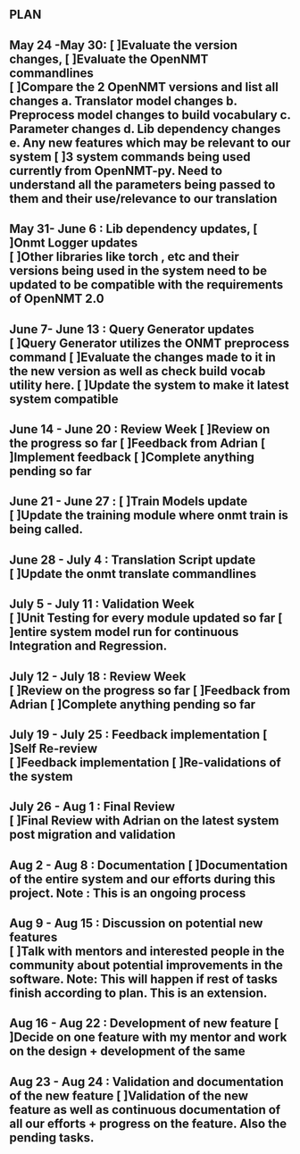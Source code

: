 ## PLAN

May 24 -May 30:	
[ ]Evaluate the version changes, 
[ ]Evaluate the OpenNMT commandlines	
[ ]Compare the 2 OpenNMT versions and list all changes 
    a.	Translator model changes 
    b.	Preprocess model changes to build vocabulary
    c.	Parameter changes
    d.	Lib dependency changes
    e.	Any new features which may be relevant to our system
 [ ]3 system commands being used currently from OpenNMT-py. Need to understand all the parameters being passed to them and their use/relevance to our translation
----
May 31- June 6 : Lib dependency updates, 
[ ]Onmt Logger updates	
[ ]Other libraries like torch , etc and their versions being used in the system need to be updated to be compatible with the requirements of OpenNMT 2.0
----
June 7-  June 13 : Query Generator updates	
[ ]Query Generator utilizes the ONMT preprocess command
[ ]Evaluate the changes made to it in the new version as well as check build vocab utility here. 
[ ]Update the system to make it latest system compatible
----
June 14 - June 20 : Review Week	
[ ]Review on the progress so far
[ ]Feedback from Adrian
[ ]Implement feedback
[ ]Complete anything pending so far
----
June 21 - June 27 :
[ ]Train Models update	
[ ]Update the training module where onmt train is being called.
----
June 28 - July 4 :	Translation Script update	
[ ]Update the onmt translate commandlines
----
July 5 - July 11 :	Validation Week 	
[ ]Unit Testing for every module updated so far 
[ ]entire system model run for continuous Integration and Regression.
----
July 12 - July 18 : Review Week 	
[ ]Review on the progress so far
[ ]Feedback from Adrian
[ ]Complete anything pending so far
----
July 19 - July 25 : Feedback implementation
[ ]Self Re-review	
[ ]Feedback implementation
[ ]Re-validations of the system
----
July 26 - Aug 1 : Final Review	
[ ]Final Review with Adrian on the latest system post migration and validation
----
Aug 2 - Aug 8 :	Documentation
[ ]Documentation of the entire system and our efforts during this project. 
Note : This is an ongoing process
----
Aug 9 - Aug 15 : Discussion on potential new features	
[ ]Talk with mentors and interested people in the community about potential improvements in the software. 
Note: This will happen if rest of tasks finish according to plan. This is an extension.
----
Aug 16 - Aug 22 : Development of new feature
[ ]Decide on one feature with my mentor and work on the design + development of the same
----
Aug 23 - Aug 24	: Validation and documentation of the new feature
[ ]Validation of the new feature as well as continuous documentation of all our efforts + progress on the feature. Also the pending tasks. 
----